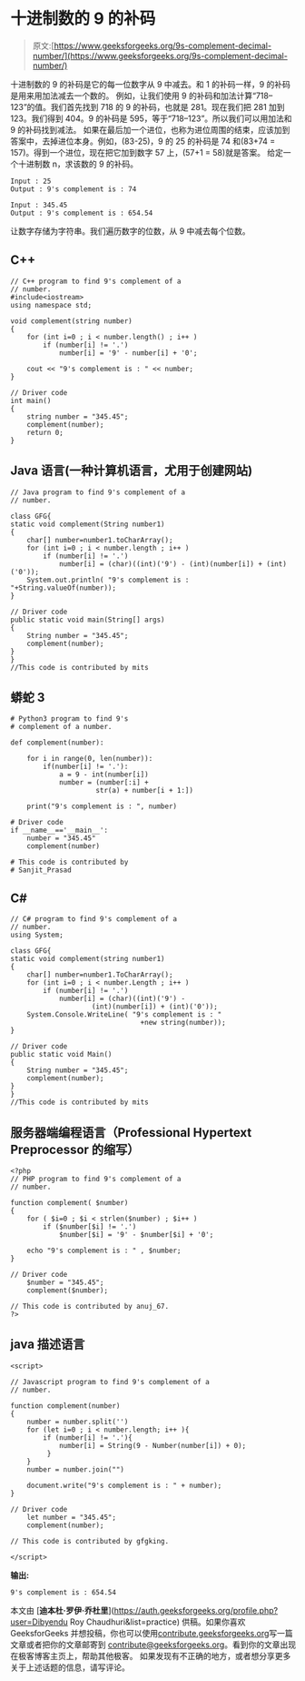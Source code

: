 # 十进制数的 9 的补码

> 原文:[https://www.geeksforgeeks.org/9s-complement-decimal-number/](https://www.geeksforgeeks.org/9s-complement-decimal-number/)

十进制数的 9 的补码是它的每一位数字从 9 中减去。和 1 的补码一样，9 的补码是用来用加法减去一个数的。
例如，让我们使用 9 的补码和加法计算“718–123”的值。我们首先找到 718 的 9 的补码，也就是 281。现在我们把 281 加到 123。我们得到 404。9 的补码是 595，等于“718–123”。所以我们可以用加法和 9 的补码找到减法。
如果在最后加一个进位，也称为进位周围的结束，应该加到答案中，去掉进位本身。例如，(83-25)，9 的 25 的补码是 74 和(83+74 = 157)。得到一个进位，现在把它加到数字 57 上，(57+1 = 58)就是答案。
给定一个十进制数 n，求该数的 9 的补码。

```
Input : 25
Output : 9's complement is : 74

Input : 345.45
Output : 9's complement is : 654.54
```

让数字存储为字符串。我们遍历数字的位数，从 9 中减去每个位数。

## C++

```
// C++ program to find 9's complement of a
// number.
#include<iostream>
using namespace std;

void complement(string number)
{
    for (int i=0 ; i < number.length() ; i++ )
        if (number[i] != '.')
            number[i] = '9' - number[i] + '0';

    cout << "9's complement is : " << number;
}

// Driver code
int main()
{
    string number = "345.45";
    complement(number);
    return 0;
}
```

## Java 语言(一种计算机语言，尤用于创建网站)

```
// Java program to find 9's complement of a
// number.

class GFG{
static void complement(String number1)
{
    char[] number=number1.toCharArray();
    for (int i=0 ; i < number.length ; i++ )
        if (number[i] != '.')
            number[i] = (char)((int)('9') - (int)(number[i]) + (int)('0'));
    System.out.println( "9's complement is : "+String.valueOf(number));
}

// Driver code
public static void main(String[] args)
{
    String number = "345.45";
    complement(number);
}
}
//This code is contributed by mits
```

## 蟒蛇 3

```
# Python3 program to find 9's
# complement of a number.

def complement(number):

    for i in range(0, len(number)):
        if(number[i] != '.'):
            a = 9 - int(number[i])
            number = (number[:i] +
                     str(a) + number[i + 1:])

    print("9's complement is : ", number)

# Driver code
if __name__=='__main__':
    number = "345.45"
    complement(number)

# This code is contributed by
# Sanjit_Prasad
```

## C#

```
// C# program to find 9's complement of a
// number.
using System;

class GFG{
static void complement(string number1)
{
    char[] number=number1.ToCharArray();
    for (int i=0 ; i < number.Length ; i++ )
        if (number[i] != '.')
            number[i] = (char)((int)('9') -
                    (int)(number[i]) + (int)('0'));
    System.Console.WriteLine( "9's complement is : "
                                +new string(number));
}

// Driver code
public static void Main()
{
    String number = "345.45";
    complement(number);
}
}
//This code is contributed by mits
```

## 服务器端编程语言（Professional Hypertext Preprocessor 的缩写）

```
<?php
// PHP program to find 9's complement of a
// number.

function complement( $number)
{
    for ( $i=0 ; $i < strlen($number) ; $i++ )
        if ($number[$i] != '.')
            $number[$i] = '9' - $number[$i] + '0';

    echo "9's complement is : " , $number;
}

// Driver code
    $number = "345.45";
    complement($number);

// This code is contributed by anuj_67.
?>
```

## java 描述语言

```
<script>

// Javascript program to find 9's complement of a
// number.

function complement(number)
{
    number = number.split('')
    for (let i=0 ; i < number.length; i++ ){       
        if (number[i] != '.'){
            number[i] = String(9 - Number(number[i]) + 0);
         }
    }
    number = number.join("")

    document.write("9's complement is : " + number);
}

// Driver code
    let number = "345.45";
    complement(number);

// This code is contributed by gfgking.

</script>
```

**输出:**

```
9's complement is : 654.54
```

本文由 [**迪本杜·罗伊·乔杜里**](https://auth.geeksforgeeks.org/profile.php?user=Dibyendu Roy Chaudhuri&list=practice) 供稿。如果你喜欢 GeeksforGeeks 并想投稿，你也可以使用[contribute.geeksforgeeks.org](http://www.contribute.geeksforgeeks.org)写一篇文章或者把你的文章邮寄到 contribute@geeksforgeeks.org。看到你的文章出现在极客博客主页上，帮助其他极客。
如果发现有不正确的地方，或者想分享更多关于上述话题的信息，请写评论。